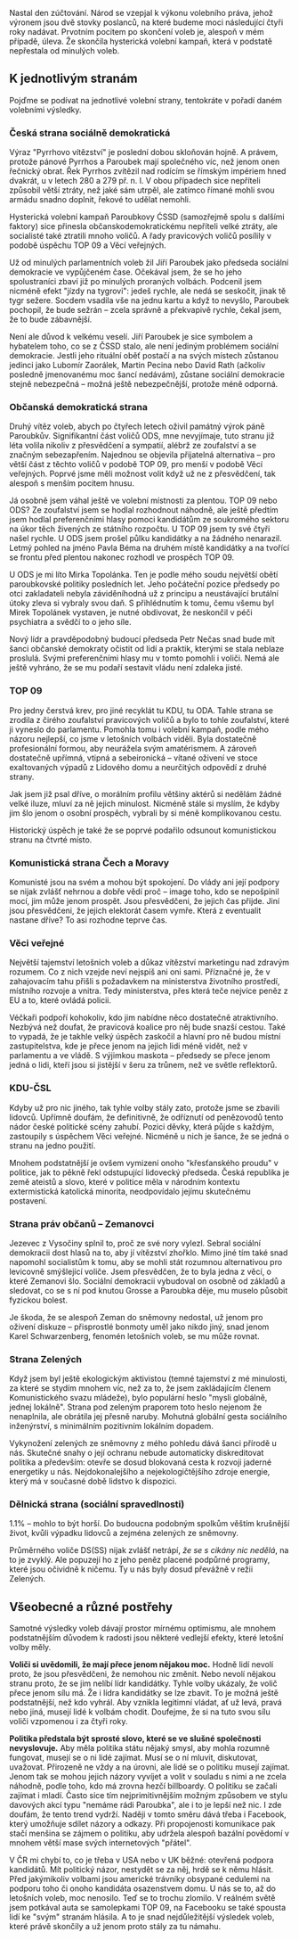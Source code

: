 <!-- dcterms:identifier = riderweblog#247 -->
<!-- dcterms:title = Jak jsme zvolili: aneb politické obludárium po volbách -->
<!-- dcterms:abstract = Nastal den zúčtování. Národ se vzepjal k výkonu volebního práva, jehož výronem jsou dvě stovky poslanců, na které budeme moci následující čtyři roky nadávat. Prvotním pocitem po skončení voleb je, alespoň v mém případě, úleva. Že skončila hysterická volební kampaň, která v podstatě nepřestala od minulých voleb. -->
<!-- np9:categoryId = 2 -->
<!-- x4w:category = Lidé a jiná zvěř -->
<!-- np9:authorId = 1 -->
<!-- np9:authorEmail = michal.valasek@altairis.cz -->
<!-- dcterms:creator = Michal Altair Valášek -->
<!-- dcterms:created = 2010-06-02T23:25:39.7+02:00 -->
<!-- dcterms:dateAccepted = 2010-06-03T12:19:10.717+02:00 -->

Nastal den zúčtování. Národ se vzepjal k výkonu volebního práva, jehož výronem jsou dvě stovky poslanců, na které budeme moci následující čtyři roky nadávat. Prvotním pocitem po skončení voleb je, alespoň v mém případě, úleva. Že skončila hysterická volební kampaň, která v podstatě nepřestala od minulých voleb.

## K jednotlivým stranám

Pojďme se podívat na jednotlivé volební strany, tentokráte v pořadí daném volebními výsledky.

### Česká strana sociálně demokratická

Výraz "Pyrrhovo vítězství" je poslední dobou skloňován hojně. A právem, protože pánové Pyrrhos a Paroubek mají společného víc, než jenom onen řečnický obrat. Řek Pyrrhos zvítězil nad rodícím se římským impériem hned dvakrát, u v letech 280 a 279 př. n. l. V obou případech sice nepříteli způsobil větší ztráty, než jaké sám utrpěl, ale zatímco římané mohli svou armádu snadno doplnit, řekové to udělat nemohli.

Hysterická volební kampaň Paroubkovy ĆSSD (samozřejmě spolu s dalšími faktory) sice přinesla občanskodemokratickému nepříteli velké ztráty, ale socialisté také ztratili mnoho voličů. A řady pravicových voličů posílily v podobě úspěchu TOP 09 a Věcí veřejných.

Už od minulých parlamentních voleb žil Jiří Paroubek jako předseda sociální demokracie ve vypůjčeném čase. Očekával jsem, že se ho jeho spolustraníci zbaví již po minulých proraných volbách. Podcenil jsem nicméně efekt "jízdy na tygrovi": jedeš rychle, ale nedá se seskočit, jinak tě tygr sežere. Socdem vsadila vše na jednu kartu a když to nevyšlo, Paroubek pochopil, že bude sežrán – zcela správně a překvapivě rychle, čekal jsem, že to bude zábavnější.

Není ale důvod k velkému veselí. Jiří Paroubek je sice symbolem a hybatelem toho, co se z ČSSD stalo, ale není jediným problémem sociální demokracie. Jestli jeho rituální oběť postačí a na svých místech zůstanou jedinci jako Lubomír Zaorálek, Martin Pecina nebo David Rath (ačkoliv posledně jmenovanému moc šancí nedávám), zůstane sociální demokracie stejně nebezpečná – možná ještě nebezpečnější, protože méně odporná.

### Občanská demokratická strana

Druhý vítěz voleb, abych po čtyřech letech oživil památný výrok páně Paroubkův. Signifikantní část voličů ODS, mne nevyjímaje, tuto stranu již léta volila nikoliv z přesvědčení a sympatií, alébrž ze zoufalství a se značným sebezapřením. Najednou se objevila přijatelná alternativa – pro větší část z těchto voličů v podobě TOP 09, pro menší v podobě Věcí veřejných. Poprvé jsme měli možnost volit když už ne z přesvědčení, tak alespoň s menším pocitem hnusu.

Já osobně jsem váhal ještě ve volební místnosti za plentou. TOP 09 nebo ODS? Ze zoufalství jsem se hodlal rozhodnout náhodně, ale ještě předtím jsem hodlal preferenčními hlasy pomoci kandidátům ze soukromého sektoru na úkor těch živených ze státního rozpočtu. U TOP 09 jsem ty své čtyři našel rychle. U ODS jsem prošel půlku kandidátky a na žádného nenarazil. Letmý pohled na jméno Pavla Béma na druhém místě kandidátky a na tvořící se frontu před plentou nakonec rozhodl ve prospěch TOP 09.

U ODS je mi líto Mirka Topolánka. Ten je podle mého soudu největší obětí paroubkovské politiky posledních let. Jeho počáteční pozice předsedy po otci zakladateli nebyla záviděníhodná už z principu a neustávající brutální útoky zleva si vybraly svou daň. S přihlédnutím k tomu, čemu všemu byl Mirek Topolánek vystaven, je nutné obdivovat, že neskončil v péči psychiatra a svědčí to o jeho síle.

Nový lídr a pravděpodobný budoucí předseda Petr Nečas snad bude mít šanci občanské demokraty očistit od lidí a praktik, kterými se stala neblaze proslulá. Svými preferenčními hlasy mu v tomto pomohli i voliči. Nemá ale ještě vyhráno, že se mu podaří sestavit vládu není zdaleka jisté.

### TOP 09

Pro jedny čerstvá krev, pro jiné recyklát tu KDU, tu ODA. Tahle strana se zrodila z čirého zoufalství pravicových voličů a bylo to tohle zoufalství, které ji vyneslo do parlamentu. Pomohla tomu i volební kampaň, podle mého názoru nejlepší, co jsme v letošních volbách viděli. Byla dostatečně profesionální formou, aby neurážela svým amatérismem. A zároveň dostatečně upřímná, vtipná a sebeironická – vítané oživení ve stoce exaltovaných výpadů z Lidového domu a neurčitých odpovědí z druhé strany.

Jak jsem již psal dříve, o morálním profilu většiny aktérů si nedělám žádné velké iluze, mluví za ně jejich minulost. Nicméně stále si myslím, že kdyby jim šlo jenom o osobní prospěch, vybrali by si méně komplikovanou cestu.

Historický úspěch je také že se poprvé podařilo odsunout komunistickou stranu na čtvrté místo.

### Komunistická strana Čech a Moravy

Komunisté jsou na svém a mohou být spokojení. Do vlády ani její podpory se nijak zvlášť nehrnou a dobře vědí proč – image toho, kdo se nepošpinil mocí, jim může jenom prospět. Jsou přesvědčeni, že jejich čas přijde. Jiní jsou přesvědčeni, že jejich elektorát časem vymře. Která z eventualit nastane dříve? To asi rozhodne teprve čas.

### Věci veřejné

Největší tajemství letošních voleb a důkaz vítězství marketingu nad zdravým rozumem. Co z nich vzejde neví nejspíš ani oni sami. Příznačné je, že v zahajovacím tahu přišli s požadavkem na ministerstva životního prostředí, místního rozvoje a vnitra. Tedy ministerstva, přes která teče nejvíce peněz z EU a to, které ovládá policii.

Véčkaři podpoří kohokoliv, kdo jim nabídne něco dostatečně atraktivního. Nezbývá než doufat, že pravicová koalice pro něj bude snazší cestou. Také to vypadá, že je takhle velký úspěch zaskočil a hlavní pro ně budou místní zastupitelstva, kde je přece jenom na jejich lidi méně vidět, než v parlamentu a ve vládě. S výjimkou maskota – předsedy se přece jenom jedná o lidi, kteří jsou si jistější v šeru za trůnem, než ve světle reflektorů.

### KDU-ČSL

Kdyby už pro nic jiného, tak tyhle volby stály zato, protože jsme se zbavili lidovců. Upřímně doufám, že definitivně, že odříznutí od penězovodů tento nádor české politické scény zahubí. Pozici děvky, která půjde s každým, zastoupily s úspěchem Věci veřejné. Nicméně u nich je šance, že se jedná o stranu na jedno použití.

Mnohem podstatnější je ovšem vymizení onoho "křesťanského proudu" v politice, jak to pěkně řekl odstupující lidovecký předseda. Česká republika je země ateistů a slovo, které v politice měla v národním kontextu extermistická katolická minorita, neodpovídalo jejímu skutečnému postavení. 

### Strana práv občanů – Zemanovci

Jezevec z Vysočiny splnil to, proč ze své nory vylezl. Sebral sociální demokracii dost hlasů na to, aby jí vítězství zhořklo. Mimo jiné tím také snad napomohl socialistům k tomu, aby se mohli stát rozumnou alternativou pro levicovně smýšlející voliče. Jsem přesvědčen, že to byla jedna z věcí, o které Zemanovi šlo. Sociální demokracii vybudoval on osobně od základů a sledovat, co se s ní pod knutou Grosse a Paroubka děje, mu muselo působit fyzickou bolest.

Je škoda, že se alespoň Zeman do sněmovny nedostal, už jenom pro oživení diskuze – přisprostlé bonmoty uměl jako nikdo jiný, snad jenom Karel Schwarzenberg, fenomén letošních voleb, se mu může rovnat.

### Strana Zelených

Když jsem byl ještě ekologickým aktivistou (temné tajemství z mé minulosti, za které se stydím mnohem víc, než za to, že jsem zakládajícím členem Komunistického svazu mládeže), bylo populární heslo "mysli globálně, jednej lokálně". Strana pod zeleným praporem toto heslo nejenom že nenaplnila, ale obrátila jej přesně naruby. Mohutná globální gesta sociálního inženýrství, s minimálním pozitivním lokálním dopadem.

Vykynožení zelených ze sněmovny z mého pohledu dává šanci přírodě u nás. Skutečné snahy o její ochranu nebude automaticky diskreditovat politika a především: otevře se dosud blokovaná cesta k rozvoji jaderné energetiky u nás. Nejdokonalejšího a nejekologičtějšího zdroje energie, který má v současné době lidstvo k dispozici.

### Dělnická strana (sociální spravedlnosti)

1.1% – mohlo to být horší. Do budoucna podobným spolkům věštím krušnější život, kvůli výpadku lidovců a zejména zelených ze sněmovny.

Průměrného voliče DS(SS) nijak zvlášť netrápí, *že se s cikány nic nedělá*, na to je zvyklý. Ale popuzejí ho z jeho peněz placené podpůrné programy, které jsou očividně k ničemu. Ty u nás byly dosud převážně v režii Zelených.

## Všeobecné a různé postřehy

Samotné výsledky voleb dávají prostor mírnému optimismu, ale mnohem podstatnějším důvodem k radosti jsou některé vedlejší efekty, které letošní volby měly.

**Voliči si uvědomili, že mají přece jenom nějakou moc.** Hodně lidí nevolí proto, že jsou přesvědčeni, že nemohou nic změnit. Nebo nevolí nějakou stranu proto, že se jim nelíbí lídr kandidátky. Tyhle volby ukázaly, že volič přece jenom sílu má. Že i lídra kandidátky se lze zbavit. To je možná ještě podstatnější, než kdo vyhrál. Aby vznikla legitimní vládat, ať už levá, pravá nebo jiná, musejí lidé k volbám chodit. Doufejme, že si na tuto svou sílu voliči vzpomenou i za čtyři roky.

**Politika předstala být sprosté slovo, které se ve slušné společnosti nevyslovuje.** Aby měla politika státu nějaký smysl, aby mohla rozumně fungovat, musejí se o ni lidé zajímat. Musí se o ní mluvit, diskutovat, uvažovat. Přirozeně ne vždy a na úrovni, ale lidé se o politiku musejí zajímat. Jenom tak se mohou jejich názory vyvíjet a volit v souladu s nimi a ne zcela náhodně, podle toho, kdo má zrovna hezčí billboardy. O politiku se začali zajímat i mladí. Často sice tím nejprimitivnějším možným způsobem ve stylu davových akcí typu "nemáme rádi Paroubka", ale i to je lepší než nic. I zde doufám, že tento trend vydrží. Naději v tomto směru dává třeba i Facebook, který umožňuje sdílet názory a odkazy. Při propojenosti komunikace pak stačí menšina se zájmem o politiku, aby udržela alespoň bazální povědomí v mnohem větší mase svých internetových "přátel".

V ČR mi chybí to, co je třeba v USA nebo v UK běžné: otevřená podpora kandidátů. Mít politický názor, nestydět se za něj, hrdě se k němu hlásit. Před jakýmikoliv volbami jsou americké trávníky obsypané cedulemi na podporu toho či onoho kandidáta osazenstvem domu. U nás se to, až do letošních voleb, moc nenosilo. Teď se to trochu zlomilo. V reálném světě jsem potkával auta se samolepkami TOP 09, na Facebooku se také spousta lidí ke "svým" stranám hlásila. A to je snad nejdůležitější výsledek voleb, které právě skončily a už jenom proto stály za tu námahu.